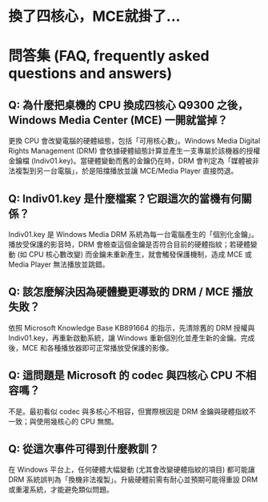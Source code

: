 # 換了四核心，MCE就掛了...

# 問答集 (FAQ, frequently asked questions and answers)

## Q: 為什麼把桌機的 CPU 換成四核心 Q9300 之後，Windows Media Center (MCE) 一開就當掉？
更換 CPU 會改變電腦的硬體組態，包括「可用核心數」。Windows Media Digital Rights Management (DRM) 會依據硬體組態計算並產生一支專屬於該機器的授權金鑰檔 (Indiv01.key)。當硬體變動而舊的金鑰仍在時，DRM 會判定為「媒體被非法複製到另一台電腦」，於是阻擋播放並讓 MCE/Media Player 直接閃退。

## Q: Indiv01.key 是什麼檔案？它跟這次的當機有何關係？
Indiv01.key 是 Windows Media DRM 系統為每一台電腦產生的「個別化金鑰」。播放受保護的影音時，DRM 會檢查這個金鑰是否符合目前的硬體指紋；若硬體變動 (如 CPU 核心數改變) 而金鑰未重新產生，就會觸發保護機制，造成 MCE 或 Media Player 無法播放並跳錯。

## Q: 該怎麼解決因為硬體變更導致的 DRM / MCE 播放失敗？
依照 Microsoft Knowledge Base KB891664 的指示，先清除舊的 DRM 授權與 Indiv01.key，再重新啟動系統，讓 Windows 重新個別化並產生新的金鑰。完成後，MCE 和各種播放器即可正常播放受保護的影像。

## Q: 這問題是 Microsoft 的 codec 與四核心 CPU 不相容嗎？
不是。最初看似 codec 與多核心不相容，但實際根因是 DRM 金鑰與硬體指紋不一致；與使用幾核心的 CPU 無關。

## Q: 從這次事件可得到什麼教訓？
在 Windows 平台上，任何硬體大幅變動 (尤其會改變硬體指紋的項目) 都可能讓 DRM 系統誤判為「換機非法複製」。升級硬體前需有耐心並預期可能得重設 DRM 或重灌系統，才能避免類似問題。